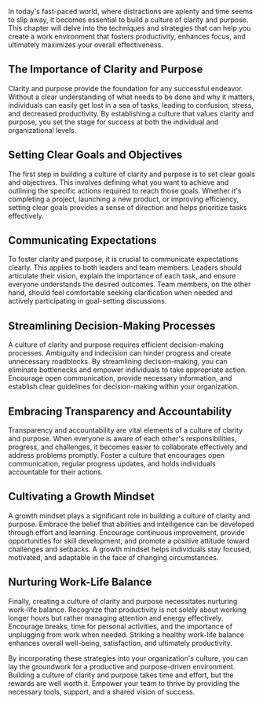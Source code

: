 
In today's fast-paced world, where distractions are aplenty and time seems to slip away, it becomes essential to build a culture of clarity and purpose. This chapter will delve into the techniques and strategies that can help you create a work environment that fosters productivity, enhances focus, and ultimately maximizes your overall effectiveness.

## The Importance of Clarity and Purpose

Clarity and purpose provide the foundation for any successful endeavor. Without a clear understanding of what needs to be done and why it matters, individuals can easily get lost in a sea of tasks, leading to confusion, stress, and decreased productivity. By establishing a culture that values clarity and purpose, you set the stage for success at both the individual and organizational levels.

## Setting Clear Goals and Objectives

The first step in building a culture of clarity and purpose is to set clear goals and objectives. This involves defining what you want to achieve and outlining the specific actions required to reach those goals. Whether it's completing a project, launching a new product, or improving efficiency, setting clear goals provides a sense of direction and helps prioritize tasks effectively.

## Communicating Expectations

To foster clarity and purpose, it is crucial to communicate expectations clearly. This applies to both leaders and team members. Leaders should articulate their vision, explain the importance of each task, and ensure everyone understands the desired outcomes. Team members, on the other hand, should feel comfortable seeking clarification when needed and actively participating in goal-setting discussions.

## Streamlining Decision-Making Processes

A culture of clarity and purpose requires efficient decision-making processes. Ambiguity and indecision can hinder progress and create unnecessary roadblocks. By streamlining decision-making, you can eliminate bottlenecks and empower individuals to take appropriate action. Encourage open communication, provide necessary information, and establish clear guidelines for decision-making within your organization.

## Embracing Transparency and Accountability

Transparency and accountability are vital elements of a culture of clarity and purpose. When everyone is aware of each other's responsibilities, progress, and challenges, it becomes easier to collaborate effectively and address problems promptly. Foster a culture that encourages open communication, regular progress updates, and holds individuals accountable for their actions.

## Cultivating a Growth Mindset

A growth mindset plays a significant role in building a culture of clarity and purpose. Embrace the belief that abilities and intelligence can be developed through effort and learning. Encourage continuous improvement, provide opportunities for skill development, and promote a positive attitude toward challenges and setbacks. A growth mindset helps individuals stay focused, motivated, and adaptable in the face of changing circumstances.

## Nurturing Work-Life Balance

Finally, creating a culture of clarity and purpose necessitates nurturing work-life balance. Recognize that productivity is not solely about working longer hours but rather managing attention and energy effectively. Encourage breaks, time for personal activities, and the importance of unplugging from work when needed. Striking a healthy work-life balance enhances overall well-being, satisfaction, and ultimately productivity.

By incorporating these strategies into your organization's culture, you can lay the groundwork for a productive and purpose-driven environment. Building a culture of clarity and purpose takes time and effort, but the rewards are well worth it. Empower your team to thrive by providing the necessary tools, support, and a shared vision of success.
